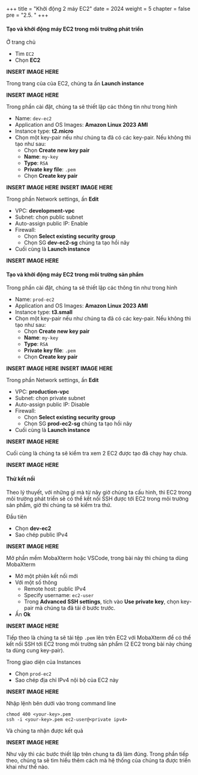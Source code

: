 +++
title = "Khởi động 2 máy EC2"
date = 2024
weight = 5
chapter = false
pre = "2.5. "
+++

#### Tạo và khởi động máy EC2 trong môi trường phát triển
Ở trang chủ
  - Tìm `EC2`
  - Chọn **EC2**

**INSERT IMAGE HERE**

Trong trang của của EC2, chúng ta ấn **Launch instance**

**INSERT IMAGE HERE**

Trong phần cài đặt, chúng ta sẽ thiết lập các thông tin như trong hình
  - Name: `dev-ec2`
  - Application and OS Images: **Amazon Linux 2023 AMI**
  - Instance type: **t2.micro**
  - Chọn một key-pair nếu như chúng ta đã có các key-pair. Nếu không thì tạo như sau:
    - Chọn **Create new key pair**
    - **Name**: `my-key`
    - **Type**: `RSA`
    - **Private key file**: `.pem`
    - Chọn **Create key pair**

**INSERT IMAGE HERE**
**INSERT IMAGE HERE**

Trong phần Network settings, ấn **Edit**
  - VPC: **development-vpc**
  - Subnet: chọn public subnet
  - Auto-assign public IP: Enable
  - Firewall:
    - Chọn **Select existing security group**
    - Chọn SG **dev-ec2-sg** chúng ta tạo hồi nãy
  - Cuối cùng là **Launch instance**

**INSERT IMAGE HERE**

#### Tạo và khởi động máy EC2 trong môi trường sản phẩm
Trong phần cài đặt, chúng ta sẽ thiết lập các thông tin như trong hình
  - Name: `prod-ec2`
  - Application and OS Images: **Amazon Linux 2023 AMI**
  - Instance type: **t3.small**
  - Chọn một key-pair nếu như chúng ta đã có các key-pair. Nếu không thì tạo như sau:
    - Chọn **Create new key pair**
    - **Name**: `my-key`
    - **Type**: `RSA`
    - **Private key file**: `.pem`
    - Chọn **Create key pair**

**INSERT IMAGE HERE**
**INSERT IMAGE HERE**

Trong phần Network settings, ấn **Edit**
  - VPC: **production-vpc**
  - Subnet: chọn private subnet
  - Auto-assign public IP: Disable
  - Firewall:
    - Chọn **Select existing security group**
    - Chọn SG **prod-ec2-sg** chúng ta tạo hồi nãy
  - Cuối cùng là **Launch instance**

**INSERT IMAGE HERE**

Cuối cùng là chúng ta sẽ kiểm tra xem 2 EC2 được tạo đã chạy hay chưa.

**INSERT IMAGE HERE**

#### Thử kết nối
Theo lý thuyết, với những gì mà từ nãy giờ chúng ta cấu hình, thì EC2 trong môi trường phát triển sẽ có thể kết nối SSH được tới EC2 trong môi trường sản phẩm, giờ thì chúng ta sẽ kiểm tra thử.

Đầu tiên
  - Chọn **dev-ec2**
  - Sao chép public IPv4

**INSERT IMAGE HERE**

Mở phần mềm MobaXterm hoặc VSCode, trong bài này thì chúng ta dùng MobaXterm
  - Mở một phiên kết nối mới
  - Với một số thông
    - Remote host: public IPv4
    - Specify username: `ec2-user`
    - Trong **Advanced SSH settings**, tích vào **Use private key**, chọn key-pair mà chúng ta đã tải ở bước trước.
  - Ấn **Ok**

**INSERT IMAGE HERE**

Tiếp theo là chúng ta sẽ tải tệp `.pem` lên trên EC2 với MobaXterm để có thể kết nối SSH tới EC2 trong môi trường sản phẩm (2 EC2 trong bài này chúng ta dùng cung key-pair).

Trong giao diện của Instances
  - Chọn `prod-ec2`
  - Sao chép địa chỉ IPv4 nội bộ của EC2 này

**INSERT IMAGE HERE**

Nhập lệnh bên dưới vào trong command line

```
chmod 400 <your-key>.pem
ssh -i <your-key>.pem ec2-user@<private ipv4>
```

Và chúng ta nhận được kết quả

**INSERT IMAGE HERE**

Như vậy thì các bước thiết lập trên chung ta đã làm đúng. Trong phần tiếp theo, chúng ta sẽ tìm hiểu thêm cách mà hệ thống của chúng ta được triển khai như thế nào.